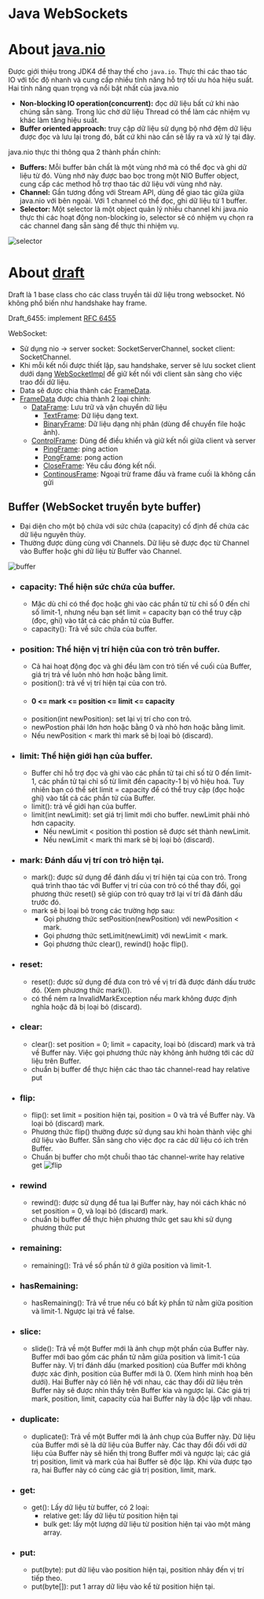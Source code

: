 Java WebSockets
===============

# About [java.nio](https://shareprogramming.net/java-nio-cong-cu-moi-thay-the-java-io/)
Được giới thiệu trong JDK4 để thay thế cho `java.io`. Thực thi các thao tác IO với tốc độ nhanh và cung cấp nhiều tính năng hỗ trợ tối ưu hóa hiệu suất.
Hai tính năng quan trọng và nổi bật nhất của java.nio
* **Non-blocking IO operation(concurrent):** đọc dữ liệu bất cứ khi nào chúng sẵn sàng. Trong lúc chờ dữ liệu Thread có thể làm các nhiệm vụ khác làm tăng hiệu suất.
* **Buffer oriented approach:** truy cập dữ liệu sử dụng bộ nhớ đệm dữ liệu được đọc và lưu lại trong đó, bất cứ khi nào cần sẽ lấy ra và xử lý tại đây.

java.nio thực thi thông qua 2 thành phần chính:
* **Buffers:** Mỗi buffer bản chất là một vùng nhớ mà có thể đọc và ghi dữ liệu từ đó. Vùng nhớ này được bao bọc trong một NIO Buffer object, cung cấp các method hỗ trợ thao tác dữ liệu với vùng nhớ này.
* **Channel:** Gần tương đồng với Stream API, dùng để giao tác giữa giữa java.nio với bên ngoài. Với 1 channel có thể đọc, ghi dữ liệu từ 1 buffer.
* **Selector:** Một selector là một object quản lý nhiều channel khi java.nio thực thi các hoạt động non-blocking io, selector sẽ có nhiệm vụ chọn ra các channel đang sẵn sàng để thực thi nhiệm vụ.

<img src="./assets/selector.png" alt="selector">


# About [draft](https://github.com/TooTallNate/Java-WebSocket/wiki/Drafts)
Draft là 1 base class cho các class truyền tải dữ liệu trong websocket. Nó không phổ biến như handshake hay frame.

Draft_6455: implement [RFC 6455](https://www.rfc-editor.org/rfc/rfc6455)

WebSocket:
 * Sử dụng nio -> server socket: SocketServerChannel, socket client: SocketChannel.
 * Khi mỗi kết nối được thiết lập, sau handshake, server sẽ lưu socket client dưới dạng [WebSocketImpl](WebSocketImpl) để giữ kết nối với client sãn sàng cho việc trao đổi dữ liệu.
 * Data sẽ được chia thành các [FrameData](code).
 * [FrameData](code) được chia thành 2 loại chính:
   * [DataFrame](code): Lưu trữ và vận chuyển dữ liệu
     * [TextFrame](code): Dữ liệu dạng text.
     * [BinaryFrame](code): Dữ liệu dạng nhị phân (dùng để chuyển file hoặc ảnh).
   * [ControlFrame](code): Dùng để điều khiển và giữ kết nối giữa client và server
     * [PingFrame](code): ping action
     * [PongFrame](code): pong action
     * [CloseFrame](code): Yêu cầu đóng kết nối.
     * [ContinousFrame](code): Ngoại trừ frame đầu và frame cuối là không cần gửi
 

## Buffer (WebSocket truyền byte buffer)
 * Đại diện cho một bộ chứa với sức chứa (capacity) cố định để chứa các dữ liệu nguyên thủy.
 * Thường được dùng cùng với Channels. Dữ liệu sẽ được đọc từ Channel vào Buffer hoặc ghi dữ liệu từ Buffer vào Channel.

<img src="./assets/buffer.png" alt="buffer">

 * ### capacity: Thể hiện sức chứa của buffer.
   * Mặc dù chỉ có thể đọc hoặc ghi vào các phần tử từ chỉ số 0 đến chỉ số limit-1, nhưng nếu bạn sét limit = capacity bạn có thể truy cập (đọc, ghi) vào tất cả các phần tử của Buffer.
   * capacity(): Trả về sức chứa của buffer.
 * ### position: Thể hiện vị trí hiện của con trỏ trên buffer.
   * Cả hai hoạt động đọc và ghi đều làm con trỏ tiến về cuối của Buffer, giá trị trả về luôn nhỏ hơn hoặc bằng limit.
   * position(): trả về vị trí hiện tại của con trỏ.
   * #### 0 <= mark <= position <= limit <= capacity
   * position(int newPosition): set lại vị trí cho con trỏ.
   * newPostion phải lớn hơn hoặc bằng 0 và nhỏ hơn hoặc bằng limit.
   * Nếu newPosition < mark thì mark sẽ bị loại bỏ (discard).
 * ### limit: Thể hiện giới hạn của buffer.
   * Buffer chỉ hỗ trợ đọc và ghi vào các phần tử tại chỉ số từ 0 đến limit-1, các phần tử tại chỉ số từ limit đến capacity-1 bị vô hiệu hoá. Tuy nhiên bạn có thể sét limit = capacity để có thể truy cập (đọc hoặc ghi) vào tất cả các phần tử của Buffer.
   * limit(): trả về giới hạn của buffer.
   * limit(int newLimit): set giá trị limit mới cho buffer. newLimit phải nhỏ hơn capacity.
     * Nếu newLimit < position thì postion sẽ được sét thành newLimit.
     * Nếu newLimit < mark thì mark sẽ bị loại bỏ (discard).
 * ### mark: Đánh dấu vị trí con trỏ hiện tại.
   * mark(): được sử dụng để đánh dấu vị trí hiện tại của con trỏ. Trong quá trình thao tác với Buffer vị trí của con trỏ có thể thay đổi, gọi phương thức reset() sẽ giúp con trỏ quay trở lại ví trí đã đánh dấu trước đó.
   * mark sẽ bị loại bỏ trong các trường hợp sau:
     * Gọi phương thức setPosition(newPosition) với newPosition < mark.
     * Gọi phương thức setLimit(newLimit) với newLimit < mark.
     * Gọi phương thức clear(), rewind() hoặc flip().
 * ### reset: 
   * reset(): được sử dụng để đưa con trỏ về vị trí đã được đánh dấu trước đó. (Xem phương thức mark()).
   * có thể ném ra InvalidMarkException nếu mark không được định nghĩa hoặc đã bị loại bỏ (discard).
 * ### clear:
   * clear(): set position = 0; limit = capacity, loại bỏ (discard) mark và trả về Buffer này. Việc gọi phương thức này không ảnh hưởng tới các dữ liệu trên Buffer.
   * chuẩn bị buffer để thực hiện các thao tác channel-read hay relative put
 * ### flip: 
   * flip(): set limit = position hiện tại, position = 0 và trả về Buffer này. Và loại bỏ (discard) mark.
   * Phương thức flip() thường được sử dụng sau khi hoàn thành việc ghi dữ liệu vào Buffer. Sẵn sàng cho việc đọc ra các dữ liệu có ích trên Buffer.
   * Chuẩn bị buffer cho một chuỗi thao tác channel-write hay relative get
     <img src="./assets/flip.png" alt="flip"> 
 * ### rewind
   * rewind(): được sử dụng để tua lại Buffer này, hay nói cách khác nó set position = 0, và loại bỏ (discard) mark.
   * chuẩn bị buffer để thực hiện phương thức get sau khi sử dụng phương thức put
 * ### remaining:
   * remaining(): Trả về số phần tử ở giữa position và limit-1.
 * ### hasRemaining:
   * hasRemaining(): Trả về true nếu có bất kỳ phần tử nằm giữa position và limit-1. Ngược lại trả về false.
 * ### slice:
   * slide(): Trả về một Buffer mới là ảnh chụp một phần của Buffer này. Buffer mới bao gồm các phần tử nằm giữa position và limit-1 của Buffer này. Vị trí đánh dấu (marked position) của Buffer mới không được xác định, position của Buffer mới là 0. (Xem hình minh hoạ bên dưới).
     Hai Buffer này có liên hệ với nhau, các thay đổi dữ liệu trên Buffer này sẽ được nhìn thấy trên Buffer kia và ngược lại. Các giá trị mark, position, limit, capacity của hai Buffer này là độc lập với nhau.
 * ### duplicate: 
   * duplicate(): Trả về một Buffer mới là ảnh chụp của Buffer này.
     Dữ liệu của Buffer mới sẽ là dữ liệu của Buffer này. Các thay đổi đối với dữ liệu của Buffer này sẽ hiển thị trong Buffer mới và ngược lại; các giá trị position, limit và mark của hai Buffer sẽ độc lập. Khi vừa được tạo ra, hai Buffer này có cùng các giá trị position, limit, mark.
 * ### get:
   * get(): Lấy dữ liệu từ buffer, có 2 loại:
     * relative get: lấy dữ liệu từ position hiện tại
     * bulk get: lấy một lượng dữ liệu từ position hiện tại vào một mảng array.
 * ### put: 
   * put(byte): put dữ liệu vào position hiện tại, position nhảy đến vị trí tiếp theo.
   * put(byte[]): put 1 array dữ liệu vào kể từ position hiện tại.

